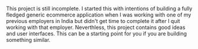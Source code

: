 This project is still incomplete. I started this with intentions of building a fully fledged generic ecommerce application when I was working with one of my previous employers in India but didn't get time to complete it after I quit working with that employer.
Neverthless, this project contains good ideas and user interfaces. This can be a starting point for you if you are building something similar.  

